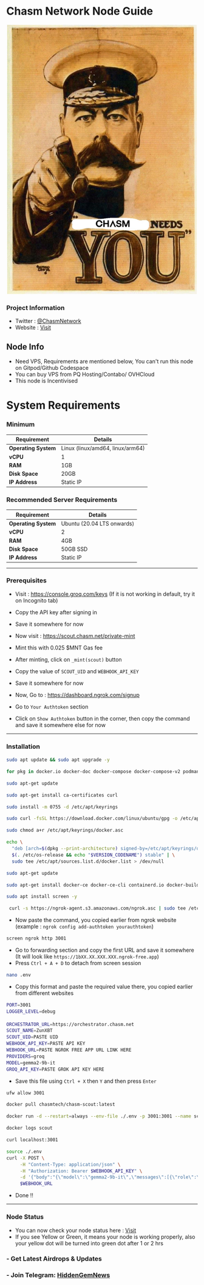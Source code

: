 # Chasm Network Node Guide

<p align="center">
<img src='image.jpg' width='500'>
</p>


### Project Information

- Twitter : [@ChasmNetwork](https://x.com/ChasmNetwork)
- Website : [Visit](https://chasm.net)

## Node Info

- Need VPS, Requirements are mentioned below, You can't run this node on Gitpod/Github Codespace
- You can buy VPS from PQ Hosting/Contabo/ OVHCloud
- This node is Incentivised


# System Requirements

### Minimum

| **Requirement**        | **Details**              |
|------------------------|--------------------------|
| **Operating System**   | Linux (linux/amd64, linux/arm64) |
| **vCPU**               | 1                        |
| **RAM**                | 1GB                       |
| **Disk Space**         | 20GB                     |
| **IP Address**         | Static IP                |


### Recommended Server Requirements

| **Requirement**        | **Details**              |
|------------------------|--------------------------|
| **Operating System**   | Ubuntu (20.04 LTS onwards) |
| **vCPU**               | 2                        |
| **RAM**                | 4GB                      |
| **Disk Space**         | 50GB SSD                 |
| **IP Address**         | Static IP                |


---

### Prerequisites

- Visit : https://console.groq.com/keys (If it is not working in default, try it on Incognito tab)
- Copy the API key after signing in
- Save it somewhere for now

- Now visit : https://scout.chasm.net/private-mint
- Mint this with 0.025 $MNT Gas fee

- After minting, click on `_mint(scout)` button
- Copy the value of `SCOUT_UID` and `WEBHOOK_API_KEY`
- Save it somewhere for now

- Now, Go to : https://dashboard.ngrok.com/signup
- Go to `Your Authtoken` section
- Click on `Show Authtoken` button in the corner, then copy the command and save it somewhere else for now

---
### Installation

```bash
sudo apt update && sudo apt upgrade -y
```
```bash
for pkg in docker.io docker-doc docker-compose docker-compose-v2 podman-docker containerd runc; do sudo apt-get remove $pkg; done
```
```bash
sudo apt-get update
```
```bash
sudo apt-get install ca-certificates curl
```
```bash
sudo install -m 0755 -d /etc/apt/keyrings
```
```bash
sudo curl -fsSL https://download.docker.com/linux/ubuntu/gpg -o /etc/apt/keyrings/docker.asc
```
```bash
sudo chmod a+r /etc/apt/keyrings/docker.asc
```
```bash
echo \
  "deb [arch=$(dpkg --print-architecture) signed-by=/etc/apt/keyrings/docker.asc] https://download.docker.com/linux/ubuntu \
  $(. /etc/os-release && echo "$VERSION_CODENAME") stable" | \
  sudo tee /etc/apt/sources.list.d/docker.list > /dev/null
```
```bash
sudo apt-get update
```
```bash
sudo apt-get install docker-ce docker-ce-cli containerd.io docker-buildx-plugin docker-compose-plugin
```
```bash
sudo apt install screen -y
```
```bash
 curl -s https://ngrok-agent.s3.amazonaws.com/ngrok.asc | sudo tee /etc/apt/trusted.gpg.d/ngrok.asc >/dev/null && echo "deb https://ngrok-agent.s3.amazonaws.com buster main" | sudo tee /etc/apt/sources.list.d/ngrok.list && sudo apt update && sudo apt install ngrok
```
- Now paste the command, you copied earlier from ngrok website (example : `ngrok config add-authtoken yourauthtoken`)
```bash
screen ngrok http 3001
```
- Go to forwarding section and copy the first URL and save it somewhere (It will look like `https://1bXX.XX.XXX.XXX.ngrok-free.app`)
- Press `Ctrl + A + D` to detach from screen session
```bash
nano .env
```
- Copy this format and paste the required value there, you copied earlier from different websites
```bash
PORT=3001
LOGGER_LEVEL=debug

ORCHESTRATOR_URL=https://orchestrator.chasm.net
SCOUT_NAME=ZunXBT
SCOUT_UID=PASTE UID
WEBHOOK_API_KEY=PASTE API KEY
WEBHOOK_URL=PASTE NGROK FREE APP URL LINK HERE
PROVIDERS=groq
MODEL=gemma2-9b-it
GROQ_API_KEY=PASTE GROK API KEY HERE
```
- Save this file using `Ctrl + X` then `Y` and then press `Enter`
```bash
ufw allow 3001
```
```bash
docker pull chasmtech/chasm-scout:latest
```
```bash
docker run -d --restart=always --env-file ./.env -p 3001:3001 --name scout chasmtech/chasm-scout
```
```bash
docker logs scout
```
```bash
curl localhost:3001
```
```bash
source ./.env
curl -X POST \
     -H "Content-Type: application/json" \
     -H "Authorization: Bearer $WEBHOOK_API_KEY" \
     -d '{"body":"{\"model\":\"gemma2-9b-it\",\"messages\":[{\"role\":\"system\",\"content\":\"You are a helpful assistant.\"}]}"}' \
     $WEBHOOK_URL
```
- Done !!
---
### Node Status

- You can now check your node status here : [Visit](https://scout.chasm.net/dashboard)
- If you see Yellow or Green, it means your node is working properly, also your yellow dot will be turned into green dot after 1 or 2 hrs

### - Get Latest Airdrops & Updates

### - Join Telegram: [HiddenGemNews](https://t.me/hiddengemnews)
